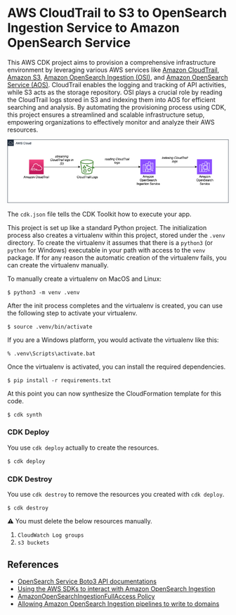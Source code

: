 
# AWS CloudTrail to S3 to OpenSearch Ingestion Service to Amazon OpenSearch Service

This AWS CDK project aims to provision a comprehensive infrastructure environment by leveraging various AWS services like [Amazon CloudTrail](https://www.amazonaws.cn/en/cloudtrail/), [Amazon S3](https://aws.amazon.com/s3/), [Amazon OpenSearch Ingestion (OSI)](https://docs.aws.amazon.com/opensearch-service/latest/developerguide/ingestion.html), and [Amazon OpenSearch Service (AOS)](https://aws.amazon.com/opensearch-service/). CloudTrail enables the logging and tracking of API activities, while S3 acts as the storage repository. OSI plays a crucial role by reading the CloudTrail logs stored in S3 and indexing them into AOS for efficient searching and analysis. By automating the provisioning process using CDK, this project ensures a streamlined and scalable infrastructure setup, empowering organizations to effectively monitor and analyze their AWS resources.

![](docs/architecture.png)

The `cdk.json` file tells the CDK Toolkit how to execute your app.

This project is set up like a standard Python project.  The initialization
process also creates a virtualenv within this project, stored under the `.venv`
directory.  To create the virtualenv it assumes that there is a `python3`
(or `python` for Windows) executable in your path with access to the `venv`
package. If for any reason the automatic creation of the virtualenv fails,
you can create the virtualenv manually.

To manually create a virtualenv on MacOS and Linux:

```
$ python3 -m venv .venv
```

After the init process completes and the virtualenv is created, you can use the following
step to activate your virtualenv.

```
$ source .venv/bin/activate
```

If you are a Windows platform, you would activate the virtualenv like this:

```
% .venv\Scripts\activate.bat
```

Once the virtualenv is activated, you can install the required dependencies.

```
$ pip install -r requirements.txt
```

At this point you can now synthesize the CloudFormation template for this code.

```
$ cdk synth
```


### CDK Deploy

You use `cdk deploy` actually to create the resources.

```
$ cdk deploy
```

### CDK Destroy

You use `cdk destroy` to remove the resources you created with `cdk deploy`.

```
$ cdk destroy
```

⚠️ You must delete the below resources manually.

1. `CloudWatch Log groups`
2. `s3 buckets`


## References

- [OpenSearch Service Boto3 API documentations](https://boto3.amazonaws.com/v1/documentation/api/latest/reference/services/opensearch.html)
- [Using the AWS SDKs to interact with Amazon OpenSearch Ingestion](https://docs.aws.amazon.com/opensearch-service/latest/developerguide/osis-sdk.html)
- [AmazonOpenSearchIngestionFullAccess Policy](https://docs.aws.amazon.com/aws-managed-policy/latest/reference/AmazonOpenSearchIngestionFullAccess.html)
- [Allowing Amazon OpenSearch Ingestion pipelines to write to domains](https://docs.aws.amazon.com/opensearch-service/latest/developerguide/pipeline-domain-access.html)
